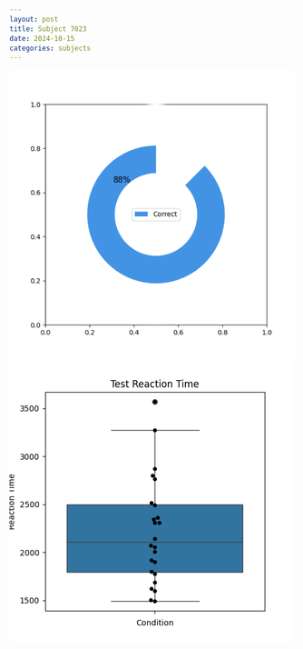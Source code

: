 ```yaml
---
layout: post
title: Subject 7023
date: 2024-10-15
categories: subjects
---
```


![](data/7023/run-5/7023_FN_acc_test.png)
![](data/7023/run-5/7023_FN_rt.png)
